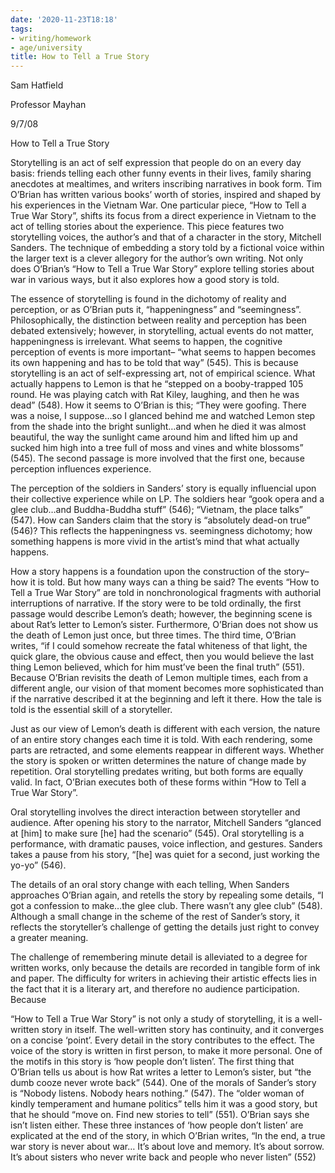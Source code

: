 ```yaml
---
date: '2020-11-23T18:18'
tags:
- writing/homework
- age/university
title: How to Tell a True Story
---
```


Sam Hatfield

Professor Mayhan

9/7/08

How to Tell a True Story

Storytelling is an act of self expression that people do on an every day
basis: friends telling each other funny events in their lives, family
sharing anecdotes at mealtimes, and writers inscribing narratives in
book form. Tim O’Brian has written various books’ worth of stories,
inspired and shaped by his experiences in the Vietnam War. One
particular piece, “How to Tell a True War Story”, shifts its focus from
a direct experience in Vietnam to the act of telling stories about the
experience. This piece features two storytelling voices, the author’s
and that of a character in the story, Mitchell Sanders. The technique of
embedding a story told by a fictional voice within the larger text is a
clever allegory for the author’s own writing. Not only does O’Brian’s
“How to Tell a True War Story” explore telling stories about war in
various ways, but it also explores how a good story is told.

The essence of storytelling is found in the dichotomy of reality and
perception, or as O’Brian puts it, “happeningness” and “seemingness”.
Philosophically, the distinction between reality and perception has been
debated extensively; however, in storytelling, actual events do not
matter, happeningness is irrelevant. What seems to happen, the cognitive
perception of events is more important– “what seems to happen becomes
its own happening and has to be told that way” (545). This is because
storytelling is an act of self-expressing art, not of empirical science.
What actually happens to Lemon is that he “stepped on a booby-trapped
105 round. He was playing catch with Rat Kiley, laughing, and then he
was dead” (548). How it seems to O’Brian is this; “They were goofing.
There was a noise, I suppose…so I glanced behind me and watched Lemon
step from the shade into the bright sunlight…and when he died it was
almost beautiful, the way the sunlight came around him and lifted him up
and sucked him high into a tree full of moss and vines and white
blossoms” (545). The second passage is more involved that the first one,
because perception influences experience.

The perception of the soldiers in Sanders’ story is equally influencial
upon their collective experience while on LP. The soldiers hear “gook
opera and a glee club…and Buddha-Buddha stuff” (546); “Vietnam, the
place talks” (547). How can Sanders claim that the story is “absolutely
dead-on true” (546)? This reflects the happeningness vs. seemingness
dichotomy; how something happens is more vivid in the artist’s mind that
what actually happens.

How a story happens is a foundation upon the construction of the story–
how it is told. But how many ways can a thing be said? The events “How
to Tell a True War Story” are told in nonchronological fragments with
authorial interruptions of narrative. If the story were to be told
ordinally, the first passage would describe Lemon’s death; however, the
beginning scene is about Rat’s letter to Lemon’s sister. Furthermore,
O’Brian does not show us the death of Lemon just once, but three times.
The third time, O’Brian writes, “if I could somehow recreate the fatal
whiteness of that light, the quick glare, the obvious cause and effect,
then you would believe the last thing Lemon believed, which for him
must’ve been the final truth” (551). Because O’Brian revisits the death
of Lemon multiple times, each from a different angle, our vision of that
moment becomes more sophisticated than if the narrative described it at
the beginning and left it there. How the tale is told is the essential
skill of a storyteller.

Just as our view of Lemon’s death is different with each version, the
nature of an entire story changes each time it is told. With each
rendering, some parts are retracted, and some elements reappear in
different ways. Whether the story is spoken or written determines the
nature of change made by repetition. Oral storytelling predates writing,
but both forms are equally valid. In fact, O’Brian executes both of
these forms within “How to Tell a True War Story”.

Oral storytelling involves the direct interaction between storyteller
and audience. After opening his story to the narrator, Mitchell Sanders
“glanced at \[him\] to make sure \[he\] had the scenario” (545). Oral
storytelling is a performance, with dramatic pauses, voice inflection,
and gestures. Sanders takes a pause from his story, “\[he\] was quiet
for a second, just working the yo-yo” (546).

The details of an oral story change with each telling, When Sanders
approaches O’Brian again, and retells the story by repealing some
details, “I got a confession to make…the glee club. There wasn’t any
glee club” (548). Although a small change in the scheme of the rest of
Sander’s story, it reflects the storyteller’s challenge of getting the
details just right to convey a greater meaning.

The challenge of remembering minute detail is alleviated to a degree for
written works, only because the details are recorded in tangible form of
ink and paper. The difficulty for writers in achieving their artistic
effects lies in the fact that it is a literary art, and therefore no
audience participation. Because

“How to Tell a True War Story” is not only a study of storytelling, it
is a well-written story in itself. The well-written story has
continuity, and it converges on a concise ‘point’. Every detail in the
story contributes to the effect. The voice of the story is written in
first person, to make it more personal. One of the motifs in this story
is ‘how people don’t listen’. The first thing that O’Brian tells us
about is how Rat writes a letter to Lemon’s sister, but “the dumb cooze
never wrote back” (544). One of the morals of Sander’s story is “Nobody
listens. Nobody hears nothing.” (547). The “older woman of kindly
temperament and humane politics” tells him it was a good story, but that
he should “move on. Find new stories to tell” (551). O’Brian says she
isn’t listen either. These three instances of ‘how people don’t listen’
are explicated at the end of the story, in which O’Brian writes, “In the
end, a true war story is never about war… It’s about love and memory.
It’s about sorrow. It’s about sisters who never write back and people
who never listen” (552)
